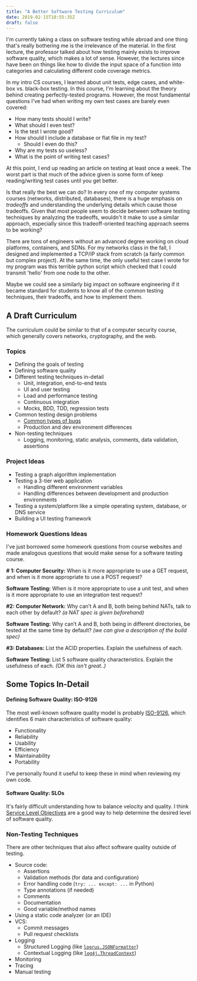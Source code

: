 ```yaml
---
title: "A Better Software Testing Curriculum"
date: 2019-02-15T10:55:35Z
draft: false
---
```


I'm currently taking a class on software testing while abroad and
one thing that's really bothering me is the irrelevance of the material.
In the first lecture, the professor talked about how testing mainly exists
to improve software quality, which makes a lot of sense. However, the lectures
since have been on things like how to divide the input space of a function into categories and calculating different code coverage metrics.

In my intro CS courses, I learned about unit tests, edge cases, and white-box vs. black-box testing.
In this course, I'm learning about the theory behind creating perfectly-tested programs.
However, the most fundamental questions I've had
when writing my own test cases are barely even covered:

- How many tests should I write?
- What should I even test?
- Is the test I wrote good?
- How should I include a database or flat file in my test?
    - Should I even do this?
- Why are my tests so useless?
- What is the point of writing test cases?

At this point, I end up reading an article on testing at least once a week.
The worst part is that much of the advice given is some form of
keep reading/writing test cases until you get better.

Is that really the best we can do? In every one of my computer systems courses
(networks, distributed, databases), there is a huge emphasis on _tradeoffs_ and
understanding the underlying details which cause those tradeoffs. Given that
most people seem to decide between software testing techniques by analyzing the tradeoffs,
wouldn't it make to use a similar approach, especially since this tradeoff-oriented teaching approach seems to be working?

There are tons of engineers without
an advanced degree working on cloud platforms, containers, and SDNs.
For my networks class in the fall, I designed and implemented
a TCP/IP stack from scratch (a fairly common but complex project). At the same time, the only useful test case I wrote for
my program was this terrible python script which checked that I could transmit
'hello' from one node to the other.

Maybe we could see a similarly big impact on software engineering if it became standard for students
to know all of the common testing techniques, their tradeoffs, and how to implement them.

## A Draft Curriculum

The curriculum could be similar to that of a computer
security course, which generally covers networks, cryptography, and
 the web.

### Topics
- Defining the goals of testing
- Defining software quality
- Different testing techniques in-detail
    - Unit, integration, end-to-end tests
    - UI and user testing
    - Load and performance testing
    - Continuous integration
    - Mocks, BDD, TDD, regression tests
- Common testing design problems
    - [Common types of bugs]( (http://landing.google.com/sre/workbook/chapters/postmortem-analysis/))
    - Production and dev environment differences
- Non-testing techniques
    - Logging, monitoring, static analysis, comments, data validation, assertions

### Project Ideas
- Testing a graph algorithm implementation
- Testing a 3-tier web application
    - Handling different environment variables
    - Handling differences between development and production environments
- Testing a system/platform like a simple operating system, database, or DNS service
- Building a UI testing framework

### Homework Questions Ideas
I've just borrowed some homework questions from course websites and made analogous
questions that would make sense for a software testing course.

__# 1: Computer Security:__ When is it more appropriate to use a GET request, and when is it more appropriate to use a POST
request?

__Software Testing:__  When is it more appropriate to use a unit test, and when is it more appropriate to use an integration test
request?

__#2: Computer Network:__ Why can’t A and B, both being behind NATs, talk to each other by default? _(a NAT spec is given beforehand)_

__Software Testing:__ Why can’t A and B, both being in different directories, be tested at the same time by default? _(we can give a description of the build spec)_

__#3: Databases:__ List the ACID properties. Explain the usefulness of each.

__Software Testing:__ List 5 software quality characteristics. Explain the usefulness of each. _(OK this isn't great..)_

## Some Topics In-Detail

#### Defining Software Quality: ISO-9126
The most well-known software quality model is probably [ISO-9126](http://www.sqa.net/iso9126.html),
which identifies 6 main characteristics of software quality:

- Functionality
- Reliability
- Usability
- Efficiency
- Maintainability
- Portability

I've personally found it useful to keep these in mind when reviewing my own code.

#### Software Quality: SLOs
It's fairly difficult understanding how to balance velocity and quality.
I think [Service Level Objectives](https://landing.google.com/sre/sre-book/chapters/service-level-objectives/) are
a good way to help determine the desired level of software quality.

### Non-Testing Techniques

There are other techniques that also affect software quality outside of testing.

- Source code:
    - Assertions
    - Validation methods (for data and configuration)
    - Error handling code (`try: ... except: ...` in Python)
    - Type annotations (if needed)
    - Comments
    - Documentation
    - Good variable/method names
- Using a static code analyzer (or an IDE)
- VCS:
    - Commit messages
    - Pull request checklists
- Logging
    - Structured Logging (like [`logrus.JSONFormatter`](https://godoc.org/github.com/sirupsen/logrus#JSONFormatter))
    - Contextual Logging (like [`log4j.ThreadContext`](https://logging.apache.org/log4j/2.x/manual/thread-context.html))
- Monitoring
- Tracing
- Manual testing